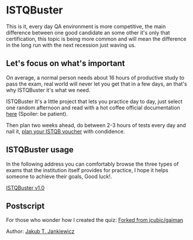 # ISTQBuster
This is it, every day QA environment is more competitive, the main difference between one good candidate an some other it's only that certification, this topic is being more common and will mean the difference in the long run with the next recession just waving us.

## Let's focus on what's important
On average, a normal person needs about 16 hours of productive study to pass the exam, real world will never let you get that in a few days, an that's why ISTQBuster it's what we need.

ISTQBuster It's a little project that lets you practice day to day, just select one random afternoon and read with a hot coffee official documentation [here](https://istqb-main-web-prod.s3.amazonaws.com/media/documents/ISTQB-CTFL_Syllabus_2018_v3.1.1.pdf) (Spoiler: be patient).

Then plan two weeks ahead, do between 2-3 hours of tests every day and nail it, [plan your ISTQB voucher](https://www.istqb.org/certifications/find-an-exam-provider) with condidence.

## ISTQBuster usage
In the following address you can comfortably browse the three types of exams that the institution itself provides for practice, I hope it helps someone to achieve their goals, Good luck!.

[ISTQBuster v1.0](https://qabbalah.github.io/ISTQBuster/)

## Postscript
For those who wonder how I created the quiz:
[Forked from jcubic/gaiman](https://github.com/QAbbalah/gaiman)

Author: [Jakub T. Jankiewicz](https://github.com/jcubic)
